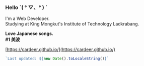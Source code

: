 ### Hello ˋ( ° ▽、° ) ˋ
I'm a Web Developer.  
Studying at King Mongkut's Institute of Technology Ladkrabang.  

**Love Japanese songs.**  
**#1 美波**

[https://cardeer.github.io/](https://cardeer.github.io/)

```js
`Last updated: ${new Date().toLocaleString()}`
```
